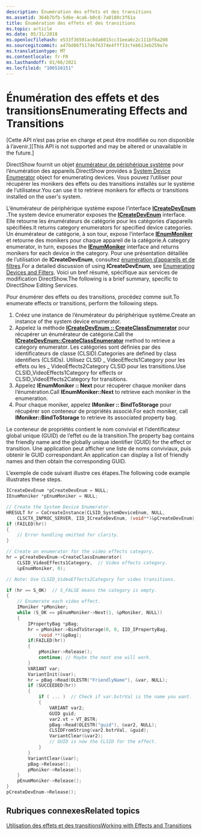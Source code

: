 ```yaml
---
description: Énumération des effets et des transitions
ms.assetid: 364b7bfb-5d6e-4ca6-b0c8-7a0180c3f61a
title: Énumération des effets et des transitions
ms.topic: article
ms.date: 05/31/2018
ms.openlocfilehash: e533f36501ac8da6015cc31eea6c2c111bf6a208
ms.sourcegitcommit: a47bd86f517de76374e4fff33cfeb613eb259a7e
ms.translationtype: MT
ms.contentlocale: fr-FR
ms.lasthandoff: 01/06/2021
ms.locfileid: "106516151"
---
```

# <a name="enumerating-effects-and-transitions"></a><span data-ttu-id="8407e-103">Énumération des effets et des transitions</span><span class="sxs-lookup"><span data-stu-id="8407e-103">Enumerating Effects and Transitions</span></span>

<span data-ttu-id="8407e-104">\[Cette API n’est pas prise en charge et peut être modifiée ou non disponible à l’avenir.\]</span><span class="sxs-lookup"><span data-stu-id="8407e-104">\[This API is not supported and may be altered or unavailable in the future.\]</span></span>

<span data-ttu-id="8407e-105">DirectShow fournit un objet [énumérateur de périphérique système](system-device-enumerator.md) pour l’énumération des appareils.</span><span class="sxs-lookup"><span data-stu-id="8407e-105">DirectShow provides a [System Device Enumerator](system-device-enumerator.md) object for enumerating devices.</span></span> <span data-ttu-id="8407e-106">Vous pouvez l’utiliser pour récupérer les monikers des effets ou des transitions installés sur le système de l’utilisateur.</span><span class="sxs-lookup"><span data-stu-id="8407e-106">You can use it to retrieve monikers for effects or transitions installed on the user's system.</span></span>

<span data-ttu-id="8407e-107">L’énumérateur de périphérique système expose l’interface [**ICreateDevEnum**](/windows/desktop/api/Strmif/nn-strmif-icreatedevenum) .</span><span class="sxs-lookup"><span data-stu-id="8407e-107">The system device enumerator exposes the [**ICreateDevEnum**](/windows/desktop/api/Strmif/nn-strmif-icreatedevenum) interface.</span></span> <span data-ttu-id="8407e-108">Elle retourne les énumérateurs de catégorie pour les catégories d’appareils spécifiées.</span><span class="sxs-lookup"><span data-stu-id="8407e-108">It returns category enumerators for specified device categories.</span></span> <span data-ttu-id="8407e-109">Un énumérateur de catégorie, à son tour, expose l’interface [**IEnumMoniker**](/windows/desktop/api/objidl/nn-objidl-ienummoniker) et retourne des monikers pour chaque appareil de la catégorie.</span><span class="sxs-lookup"><span data-stu-id="8407e-109">A category enumerator, in turn, exposes the [**IEnumMoniker**](/windows/desktop/api/objidl/nn-objidl-ienummoniker) interface and returns monikers for each device in the category.</span></span> <span data-ttu-id="8407e-110">Pour une présentation détaillée de l’utilisation de **ICreateDevEnum**, consultez [énumération d’appareils et de filtres](enumerating-devices-and-filters.md).</span><span class="sxs-lookup"><span data-stu-id="8407e-110">For a detailed discussion of using **ICreateDevEnum**, see [Enumerating Devices and Filters](enumerating-devices-and-filters.md).</span></span> <span data-ttu-id="8407e-111">Voici un bref résumé, spécifique aux services de modification DirectShow.</span><span class="sxs-lookup"><span data-stu-id="8407e-111">The following is a brief summary, specific to DirectShow Editing Services.</span></span>

<span data-ttu-id="8407e-112">Pour énumérer des effets ou des transitions, procédez comme suit.</span><span class="sxs-lookup"><span data-stu-id="8407e-112">To enumerate effects or transitions, perform the following steps.</span></span>

1.  <span data-ttu-id="8407e-113">Créez une instance de l’énumérateur du périphérique système.</span><span class="sxs-lookup"><span data-stu-id="8407e-113">Create an instance of the system device enumerator.</span></span>
2.  <span data-ttu-id="8407e-114">Appelez la méthode [**ICreateDevEnum :: CreateClassEnumerator**](/windows/desktop/api/Strmif/nf-strmif-icreatedevenum-createclassenumerator) pour récupérer un énumérateur de catégorie.</span><span class="sxs-lookup"><span data-stu-id="8407e-114">Call the [**ICreateDevEnum::CreateClassEnumerator**](/windows/desktop/api/Strmif/nf-strmif-icreatedevenum-createclassenumerator) method to retrieve a category enumerator.</span></span> <span data-ttu-id="8407e-115">Les catégories sont définies par des identificateurs de classe (CLSID).</span><span class="sxs-lookup"><span data-stu-id="8407e-115">Categories are defined by class identifiers (CLSIDs).</span></span> <span data-ttu-id="8407e-116">Utilisez CLSID \_ VideoEffects1Category pour les effets ou les \_ VideoEffects2Category CLSID pour les transitions.</span><span class="sxs-lookup"><span data-stu-id="8407e-116">Use CLSID\_VideoEffects1Category for effects or CLSID\_VideoEffects2Category for transitions.</span></span>
3.  <span data-ttu-id="8407e-117">Appelez **IEnumMoniker :: Next** pour récupérer chaque moniker dans l’énumération.</span><span class="sxs-lookup"><span data-stu-id="8407e-117">Call **IEnumMoniker::Next** to retrieve each moniker in the enumeration.</span></span>
4.  <span data-ttu-id="8407e-118">Pour chaque moniker, appelez **IMoniker :: BindToStorage** pour récupérer son conteneur de propriétés associé.</span><span class="sxs-lookup"><span data-stu-id="8407e-118">For each moniker, call **IMoniker::BindToStorage** to retrieve its associated property bag.</span></span>

<span data-ttu-id="8407e-119">Le conteneur de propriétés contient le nom convivial et l’identificateur global unique (GUID) de l’effet ou de la transition.</span><span class="sxs-lookup"><span data-stu-id="8407e-119">The property bag contains the friendly name and the globally unique identifier (GUID) for the effect or transition.</span></span> <span data-ttu-id="8407e-120">Une application peut afficher une liste de noms conviviaux, puis obtenir le GUID correspondant.</span><span class="sxs-lookup"><span data-stu-id="8407e-120">An application can display a list of friendly names and then obtain the corresponding GUID.</span></span>

<span data-ttu-id="8407e-121">L’exemple de code suivant illustre ces étapes.</span><span class="sxs-lookup"><span data-stu-id="8407e-121">The following code example illustrates these steps.</span></span>


```C++
ICreateDevEnum *pCreateDevEnum = NULL;
IEnumMoniker *pEnumMoniker = NULL;

// Create the System Device Enumerator.
HRESULT hr = CoCreateInstance(CLSID_SystemDeviceEnum, NULL, 
    CLSCTX_INPROC_SERVER, IID_ICreateDevEnum, (void**)&pCreateDevEnum);
if (FAILED(hr))
{
    // Error handling omitted for clarity.
}

// Create an enumerator for the video effects category.
hr = pCreateDevEnum->CreateClassEnumerator(
    CLSID_VideoEffects1Category,  // Video effects category. 
    &pEnumMoniker, 0);               

// Note: Use CLSID_VideoEffects2Category for video transitions.

if (hr == S_OK)  // S_FALSE means the category is empty.
{
    // Enumerate each video effect.
    IMoniker *pMoniker;
    while (S_OK == pEnumMoniker->Next(1, &pMoniker, NULL))
    {
        IPropertyBag *pBag;
        hr = pMoniker->BindToStorage(0, 0, IID_IPropertyBag, 
            (void **)&pBag);
        if(FAILED(hr))
        {
            pMoniker->Release();
            continue; // Maybe the next one will work.
        }
        VARIANT var;
        VariantInit(&var);
        hr = pBag->Read(OLESTR("FriendlyName"), &var, NULL);
        if (SUCCEEDED(hr))
        {
            if ( ... )  // Check if var.bstrVal is the name you want.
            {
                VARIANT var2;
                GUID guid;
                var2.vt = VT_BSTR;
                pBag->Read(OLESTR("guid"), &var2, NULL);
                CLSIDFromString(var2.bstrVal, &guid);
                VariantClear(&var2);
                // GUID is now the CLSID for the effect.
            }
        }
        VariantClear(&var);
        pBag->Release();
        pMoniker->Release();
    }
    pEnumMoniker->Release();
}
pCreateDevEnum->Release();
```



## <a name="related-topics"></a><span data-ttu-id="8407e-122">Rubriques connexes</span><span class="sxs-lookup"><span data-stu-id="8407e-122">Related topics</span></span>

<dl> <dt>

[<span data-ttu-id="8407e-123">Utilisation des effets et des transitions</span><span class="sxs-lookup"><span data-stu-id="8407e-123">Working with Effects and Transitions</span></span>](working-with-effects-and-transitions.md)
</dt> </dl>

 

 

